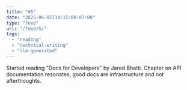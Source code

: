 ```yaml
---
title: "#5"
date: "2025-06-05T14:15:00-07:00"
type: "feed"
url: "/feed/5/"
tags:
  - "reading"
  - "technical-writing"
  - "llm-generated"
---
```


Started reading "Docs for Developers" by Jared Bhatti. Chapter on API documentation resonates, good docs are infrastructure and not afterthoughts.
